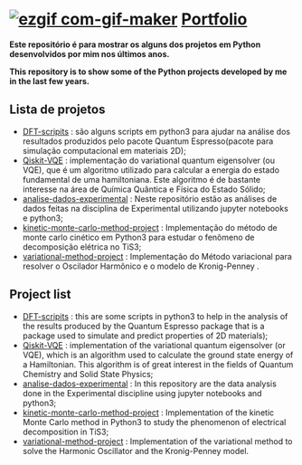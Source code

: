 # [![ezgif com-gif-maker](https://user-images.githubusercontent.com/69605680/161603933-251e088f-3b8f-4ca1-91a5-d9d5fe15061e.gif)](https://github.com/lipetik/portfolio) [Portfolio](https://github.com/lipetik/portfolio) 

**Este repositório é para mostrar os alguns dos projetos em Python desenvolvidos por mim nos últimos anos.**

**This repository is to show some of the Python projects developed by me in the last few years.**

## Lista de projetos ##
* [<ins>DFT-scripits</ins>](https://github.com/lipetik/portfolio/tree/main/DFT-scripts) : são alguns scripts em python3 para ajudar na análise dos resultados produzidos pelo pacote Quantum Espresso(pacote para simulação computacional em materiais 2D);
* <ins>Qiskit-VQE</ins> : implementação do variational quantum eigensolver (ou VQE), que é um algoritmo utilizado para calcular a energia do estado fundamental de uma hamiltoniana. Este algoritmo é de bastante interesse na área de Química Quântica e Física do Estado Sólido;
* <ins>analise-dados-experimental</ins> : Neste repositório estão as análises de dados feitas na disciplina de Experimental utilizando jupyter notebooks e python3;
* <ins>kinetic-monte-carlo-method-project</ins> : Implementação do método de monte carlo cinético em Python3 para estudar o fenômeno de decomposição elétrica no TiS3;
* <ins>variational-method-project</ins> : Implementação do Método variacional para resolver o Oscilador Harmônico e o modelo de Kronig-Penney .




## Project list ##
* <ins>DFT-scripits</ins> : this are some scripts in python3 to help in the analysis of the results produced by the Quantum Espresso package that is a package used to simulate and predict properties of 2D materials);
* <ins>Qiskit-VQE</ins> : implementation of the variational quantum eigensolver (or VQE), which is an algorithm used to calculate the ground state energy of a Hamiltonian. This algorithm is of great interest in the fields of Quantum Chemistry and Solid State Physics;
* <ins>analise-dados-experimental</ins> : In this repository are the data analysis done in the Experimental discipline using jupyter notebooks and python3;
* <ins>kinetic-monte-carlo-method-project</ins> : Implementation of the kinetic Monte Carlo method in Python3 to study the phenomenon of electrical decomposition in TiS3;
* <ins>variational-method-project</ins> : Implementation of the variational method to solve the Harmonic Oscillator and the Kronig-Penney model.
